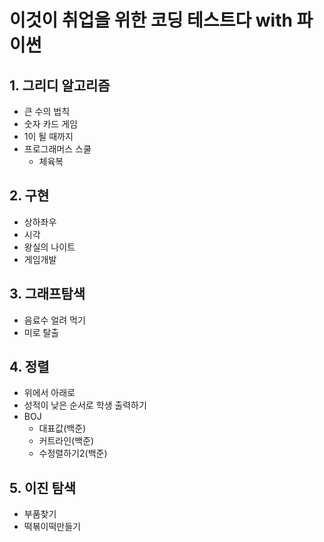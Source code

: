 # 이것이 취업을 위한 코딩 테스트다 with 파이썬

## 1. 그리디 알고리즘
- 큰 수의 법칙
- 숫자 카드 게임
- 1이 될 때까지
- 프로그래머스 스쿨
    - 체육복

## 2. 구현
- 상하좌우
- 시각
- 왕실의 나이트
- 게임개발

## 3. 그래프탐색
- 음료수 얼려 먹기
- 미로 탈출

## 4. 정렬
- 위에서 아래로
- 성적이 낮은 순서로 학생 출력하기
- BOJ
    - 대표값(백준)
    - 커트라인(백준)
    - 수정렬하기2(백준)

## 5. 이진 탐색
- 부품찾기
- 떡볶이떡만들기
